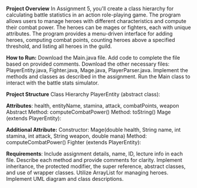 **Project Overview**
In Assignment 5, you'll create a class hierarchy for calculating battle statistics in an action role-playing game. The program allows users to manage heroes with different characteristics and compute their combat power. The heroes can be mages or fighters, each with unique attributes. The program provides a menu-driven interface for adding heroes, computing combat points, counting heroes above a specified threshold, and listing all heroes in the guild.

**How to Run:**
Download the Main.java file.
Add code to complete the file based on provided comments.
Download the other necessary files: PlayerEntity.java, Fighter.java, Mage.java, PlayerParser.java.
Implement the methods and classes as described in the assignment.
Run the Main class to interact with the battle stats simulator.

**Project Structure**
Class Hierarchy
PlayerEntity (abstract class):

**Attributes**: 
health, entityName, stamina, attack, combatPoints, weapon
Abstract Method: computeCombatPower()
Method: toString()
Mage (extends PlayerEntity):

**Additional Attribute:**
Constructor: Mage(double health, String name, int stamina, int attack, String weapon, double mana)
Method: computeCombatPower()
Fighter (extends PlayerEntity):

**Requirements**:
Include assignment details, name, ID, lecture info in each file.
Describe each method and provide comments for clarity.
Implement inheritance, the protected modifier, the super reference, abstract classes, and use of wrapper classes.
Utilize ArrayList for managing heroes.
Implement UML diagram and class descriptions.


